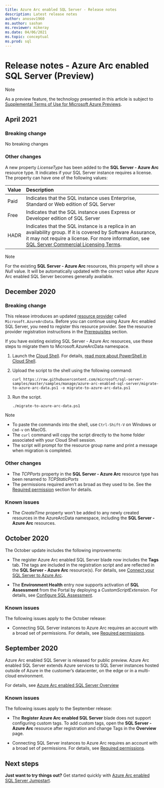 ```yaml
---
title: Azure Arc enabled SQL Server - Release notes
description: Latest release notes 
author: anosov1960
ms.author: sashan
ms.reviewer: mikeray
ms.date: 04/06/2021
ms.topic: conceptual
ms.prod: sql
---
```


# Release notes - Azure Arc enabled SQL Server (Preview)

> [!NOTE]
> As a preview feature, the technology presented in this article is subject to [Supplemental Terms of Use for Microsoft Azure Previews](https://azure.microsoft.com/support/legal/preview-supplemental-terms/).

## April 2021

### Breaking change

No breaking changes

### Other changes

A new property *LicenseType* has been added to the **SQL Server - Azure Arc** resource type. It indicates if your SQL Server instance requires a license. The property can have one of the following values:

| **Value** | **Description** |
|:--|:--|
|Paid|Indicates that the SQL instance uses Enterprise, Standard or Web edition of SQL Server|
|Free|Indicates that the SQL instance uses Express or Developer edition of SQL Server|
|HADR|Indicates that the SQL instance is a replica in an availability group. If it is covered by Software Assurance, it may not require a license. For more information, see [SQL Server Commercial Licensing Terms](https://www.microsoft.com/licensing/terms/productoffering/SQLServer/EAEAS).

> [!NOTE]
> For the existing **SQL Server - Azure Arc** resources, this property will show a *Null* value. It will be automatically updated with the correct value after Azure Arc enabled SQL Server becomes generally available.

## December 2020

### Breaking change

This release introduces an updated [resource provider](/azure/azure-resource-manager/management/azure-services-resource-providers) called `Microsoft.AzureArcData`. Before you can continue using Azure Arc enabled SQL Server, you need to register this resource provider. See the resource provider registration instructions in the [Prerequisites](connect.md#prerequisites) section.

If you have existing existing SQL Server - Azure Arc resources, use these steps to migrate them to Microsoft.AzureArcData namespace.

1. Launch the [Cloud Shell](https://shell.azure.com/). For details, [read more about PowerShell in Cloud Shell](/azure/cloud-shell/quickstart-powershell).

2. Upload the script to the shell using the following command:

    ```console
    curl https://raw.githubusercontent.com/microsoft/sql-server-samples/master/samples/manage/azure-arc-enabled-sql-server/migrate-to-azure-arc-data.ps1 -o migrate-to-azure-arc-data.ps1
    ```
3. Run the script.  

    ```console
   ./migrate-to-azure-arc-data.ps1
    ```

> [!NOTE]
> - To paste the commands into the shell, use `Ctrl-Shift-V` on Windows or `Cmd-v` on MacOS.
> - The `curl` command will copy the script directly to the home folder associated with your Cloud Shell session.
> - The script will prompt for the resource group name and print a message when migration is completed.

### Other changes

* The *TCPPorts* property in the **SQL Server - Azure Arc** resource type has been renamed to *TCPStaticPorts*
* The permissions required aren’t as broad as they used to be. See the [Required permission](overview.md#required-permissions) section for details.

### Known issues

* The *CreateTime* property won’t be added to any newly created resources in the AzureArcData namespace, including the **SQL Server - Azure Arc** resources.

## October 2020

The October update includes the following improvements:

* The register Azure Arc enabled SQL Server blade now includes the **Tags** tab. The tags are included in the registration script and are reflected in the **SQL Server - Azure Arc** resource(s). For details, see [Connect your SQL Server to Azure Arc](connect.md).

* The **Environment Health** entry now supports activation of **SQL Assessment** from the Portal by deploying a *CustomScriptExtension*. For details, see [Configure SQL Assessment](assess.md#run-on-demand-sql-assessment).

### Known issues

The following issues apply to the October release:

* Connecting SQL Server instances to Azure Arc requires an account with a broad set of permissions. For details, see [Required permissions](overview.md#required-permissions).

## September 2020

Azure Arc enabled SQL Server is released for public preview. Azure Arc enabled SQL Server extends Azure services to SQL Server instances hosted outside of Azure in the customer’s datacenter, on the edge or in a multi-cloud environment.

For details, see [Azure Arc enabled SQL Server Overview](overview.md)

### Known issues

The following issues apply to the September release:

* The **Register Azure Arc enabled SQL Server** blade does not support configuring custom tags. To add custom tags, open the **SQL Server - Azure Arc** resource after registration and change Tags in the **Overview** page.

* Connecting SQL Server instances to Azure Arc requires an account with a broad set of permissions. For details, see [Required permissions](overview.md#required-permissions).

## Next steps

**Just want to try things out?**  Get started quickly with [Azure Arc enabled SQL Server Jumpstart](https://aka.ms/AzureArcSqlServerJumpstart).